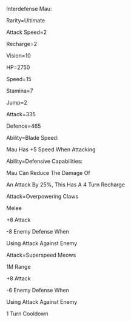 Interdefense Mau:

Rarity=Ultimate

Attack Speed=2

Recharge=2

Vision=10

HP=2750

Speed=15

Stamina=7

Jump=2

Attack=335

Defence=465

Ability=Blade Speed:

Mau Has +5 Speed When Attacking

Ability=Defensive Capabilities:

Mau Can Reduce The Damage Of 

An Attack By 25%, This Has A 4 Turn Recharge

Attack=Overpowering Claws

Melee

+8 Attack

-8 Enemy Defense When

Using Attack Against Enemy

Attack=Superspeed Meows

1M Range

+8 Attack

-6 Enemy Defense When

Using Attack Against Enemy

1 Turn Cooldown
